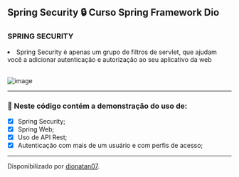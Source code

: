 <h2>
Spring Security &#128274; Curso Spring Framework Dio
</h2>

<h3>SPRING SECURITY</h3>
<li>Spring Security é apenas um grupo de filtros de servlet, que ajudam você a adicionar autenticação e autorização ao seu aplicativo da web</li>
<br>

![image](https://user-images.githubusercontent.com/103437425/204409525-5900fe2e-d8ef-48ce-b8d4-06940c516cd5.png)
<hr>

<h3>
🛑 Neste código contém a demonstração do uso de:
</h3>

- [x] Spring Security;
- [x] Spring Web;
- [x] Uso de API Rest;
- [x] Autenticação com mais de um usuário e com perfis de acesso;

------------------

Disponibilizado por [dionatan07](https://www.linkedin.com/in/dionatandeandrade/ "LinkedIn").
